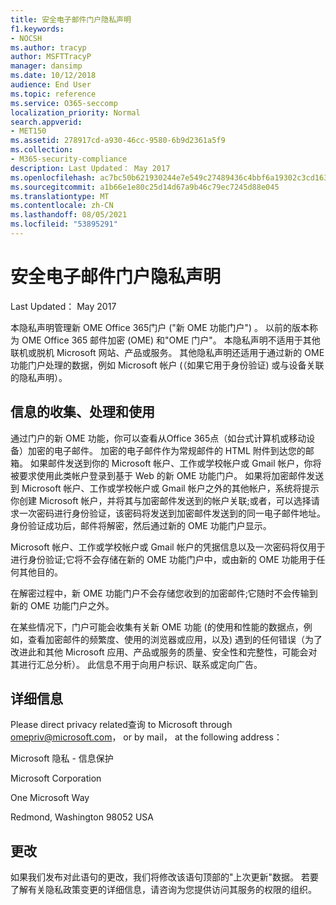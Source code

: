 ```yaml
---
title: 安全电子邮件门户隐私声明
f1.keywords:
- NOCSH
ms.author: tracyp
author: MSFTTracyP
manager: dansimp
ms.date: 10/12/2018
audience: End User
ms.topic: reference
ms.service: O365-seccomp
localization_priority: Normal
search.appverid:
- MET150
ms.assetid: 278917cd-a930-46cc-9580-6b9d2361a5f9
ms.collection:
- M365-security-compliance
description: Last Updated： May 2017
ms.openlocfilehash: ac7bc50b621930244e7e549c27489436c4bbf6a19302c3cd16310d9f69108b1b
ms.sourcegitcommit: a1b66e1e80c25d14d67a9b46c79ec7245d88e045
ms.translationtype: MT
ms.contentlocale: zh-CN
ms.lasthandoff: 08/05/2021
ms.locfileid: "53895291"
---
```

# <a name="privacy-statement-for-secure-email-portal"></a>安全电子邮件门户隐私声明

Last Updated： May 2017
  
本隐私声明管理新 OME Office 365门户 ("新 OME 功能门户") 。 以前的版本称为 OME Office 365 邮件加密 (OME) 和"OME 门户"。 本隐私声明不适用于其他联机或脱机 Microsoft 网站、产品或服务。 其他隐私声明还适用于通过新的 OME 功能门户处理的数据，例如 Microsoft 帐户 (（如果它用于身份验证) 或与设备关联的隐私声明）。
  
## <a name="collection-processing-and-use-of-your-information"></a>信息的收集、处理和使用

通过门户的新 OME 功能，你可以查看从Office 365点（如台式计算机或移动设备）加密的电子邮件。 加密的电子邮件作为常规邮件的 HTML 附件到达您的邮箱。 如果邮件发送到你的 Microsoft 帐户、工作或学校帐户或 Gmail 帐户，你将被要求使用此类帐户登录到基于 Web 的新 OME 功能门户。 如果将加密邮件发送到 Microsoft 帐户、工作或学校帐户或 Gmail 帐户之外的其他帐户，系统将提示你创建 Microsoft 帐户，并将其与加密邮件发送到的帐户关联;或者，可以选择请求一次密码进行身份验证，该密码将发送到加密邮件发送到的同一电子邮件地址。 身份验证成功后，邮件将解密，然后通过新的 OME 功能门户显示。
  
Microsoft 帐户、工作或学校帐户或 Gmail 帐户的凭据信息以及一次密码将仅用于进行身份验证;它将不会存储在新的 OME 功能门户中，或由新的 OME 功能用于任何其他目的。
  
在解密过程中，新 OME 功能门户不会存储您收到的加密邮件;它随时不会传输到新的 OME 功能门户之外。
  
在某些情况下，门户可能会收集有关新 OME 功能 (的使用和性能的数据点，例如，查看加密邮件的频繁度、使用的浏览器或应用，以及) 遇到的任何错误（为了改进此和其他 Microsoft 应用、产品或服务的质量、安全性和完整性，可能会对其进行汇总分析）。 此信息不用于向用户标识、联系或定向广告。
  
## <a name="for-more-information"></a>详细信息

Please direct privacy related查询 to Microsoft through [omepriv@microsoft.com](mailto:omepriv@microsoft.com)， or by mail， at the following address：
  
Microsoft 隐私 - 信息保护
  
Microsoft Corporation
  
One Microsoft Way
  
Redmond, Washington 98052 USA
  
## <a name="changes"></a>更改

如果我们发布对此语句的更改，我们将修改该语句顶部的"上次更新"数据。 若要了解有关隐私政策变更的详细信息，请咨询为您提供访问其服务的权限的组织。
  

